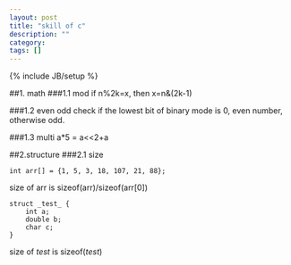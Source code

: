 ```yaml
---
layout: post
title: "skill of c"
description: ""
category: 
tags: []
---
```

{% include JB/setup %}

##1. math
###1.1 mod
if n%2k=x, then x=n&(2k-1)

###1.2 even odd check
if the lowest bit of binary mode is 0, even number, otherwise odd.

###1.3 multi 
a*5 = a<<2+a

##2.structure
###2.1 size

	int arr[] = {1, 5, 3, 18, 107, 21, 88};

size of arr is sizeof(arr)/sizeof(arr[0])

	struct _test_ {
		int a;
		double b;
		char c;
	}

size of _test_ is sizeof(_test_)

